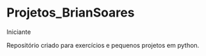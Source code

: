 # Projetos_BrianSoares
 Iniciante

Repositório criado para exercícios e pequenos projetos em python.
